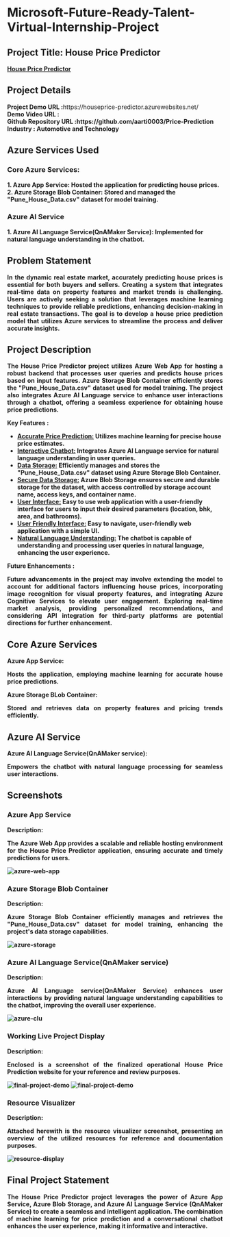 <h1>Microsoft-Future-Ready-Talent-Virtual-Internship-Project</h1>
<h2>Project Title: House Price Predictor</h2>
<b><a href="https://houseprice-predictor.azurewebsites.net/"> House Price Predictor</a></b>
<br>
<h2>Project Details</h2>
<b>Project Demo URL :</b>https://houseprice-predictor.azurewebsites.net/ <br>
<b>Demo Video URL : <br>
<b>Github Repository URL :</b>https://github.com/aarti0003/Price-Prediction <br>
<b>Industry :</b> Automotive and Technology<br>

<h2>Azure Services Used</h2>
<h3>Core Azure Services:</h3>
1. Azure App Service: Hosted the application for predicting house prices.<br>
2. Azure Storage Blob Container: Stored and managed the "Pune_House_Data.csv" dataset for model training.<br>
<h3>Azure AI Service</h3> 
1. Azure AI Language Service(QnAMaker Service): Implemented for natural language understanding in the chatbot.<br>

<h2>Problem Statement</h2>
<p align="justify">In the dynamic real estate market, accurately predicting house prices is essential for both buyers and sellers. Creating a system that integrates real-time data on property features and market trends is challenging. Users are actively seeking a solution that leverages machine learning techniques to provide reliable predictions, enhancing decision-making in real estate transactions. The goal is to develop a house price prediction model that utilizes Azure services to streamline the process and deliver accurate insights.</p>

<h2>Project Description</h2>
<p align="justify">The House Price Predictor project utilizes Azure Web App for hosting a robust backend that processes user queries and predicts house prices based on input features. Azure Storage Blob Container efficiently stores the "Pune_House_Data.csv" dataset used for model training. The project also integrates Azure AI Language service to enhance user interactions through a chatbot, offering a seamless experience for obtaining house price predictions.</p>

<b>Key Features :</b>

<ul>
    <li><u>Accurate Price Prediction:</u> Utilizes machine learning for precise house price estimates.</li>
    <li><u>Interactive Chatbot:</u> Integrates Azure AI Language service for natural language understanding in user queries.</li>
    <li><u>Data Storage:</u> Efficiently manages and stores the "Pune_House_Data.csv" dataset using Azure Storage Blob Container.</li>
    <li><u>Secure Data Storage:</u> Azure Blob Storage ensures secure and durable storage for the dataset, with access controlled by storage account name, access keys, and container name.</li>
    <li><u>User Interface:</u> Easy to use web application with a user-friendly interface for users to input their desired parameters (location, bhk, area, and bathrooms).</li>
    <li><u>User Friendly Interface:</u> Easy to navigate, user-friendly web application with a simple UI.</li>
    <li><u>Natural Language Understanding:</u> The chatbot is capable of understanding and processing user queries in natural language, enhancing the user experience.</li>
</ul>

<b>Future Enhancements :</b><br>

<p align="justify">Future advancements in the project may involve extending the model to account for additional factors influencing house prices, incorporating image recognition for visual property features, and integrating Azure Cognitive Services to elevate user engagement. Exploring real-time market analysis, providing personalized recommendations, and considering API integration for third-party platforms are potential directions for further enhancement.</p>

<h2>Core Azure Services</h2>
<b>Azure App Service:</b><br><p align="justify">Hosts the application, employing machine learning for accurate house price predictions.</p>
<b>Azure Storage BLob Container:</b><br><p align="justify">Stored and retrieves data on property features and pricing trends efficiently.</p>

<h2>Azure AI Service</h2>
<b>Azure AI Language Service(QnAMaker service):</b><br><p align="justify">Empowers the chatbot with natural language processing for seamless user interactions.</p>

<h2>Screenshots</h2>

<h3>Azure App Service</h3>
<b>Description:</b><p align="justify">The Azure Web App provides a scalable and reliable hosting environment for the House Price Predictor application, ensuring accurate and timely predictions for users.</p>
<img src="https://github.com/aarti0003/Price-Prediction/blob/main/static/webservice.png" alt="azure-web-app"></img><br>

<h3>Azure Storage Blob Container</h3>
<b>Description:</b><p align="justify">Azure Storage Blob Container efficiently manages and retrieves the "Pune_House_Data.csv" dataset for model training, enhancing the project's data storage capabilities.</p>
<img src="https://github.com/aarti0003/Price-Prediction/blob/main/static/storage.png" alt="azure-storage"></img><br>

<h3>Azure AI Language Service(QnAMaker service)</h3>
<b>Description:</b><p align="justify">Azure AI Language service(QnAMaker Service) enhances user interactions by providing natural language understanding capabilities to the chatbot, improving the overall user experience.</p>
<img src="https://github.com/aarti0003/Price-Prediction/blob/main/static/chatbotservice.png" alt="azure-clu"></img><br>

<h3>Working Live Project Display</h3>
<b>Description:</b><p align="justify">Enclosed is a screenshot of the finalized operational House Price Prediction website for your reference and review purposes.</p>
<img src="https://github.com/aarti0003/Price-Prediction/blob/main/static/web1.png" alt="final-project-demo"></img>
<img src="https://github.com/aarti0003/Price-Prediction/blob/main/static/web2.png" alt="final-project-demo"></img>

<h3>Resource Visualizer</h3>
<b>Description:</b><p align="justify">Attached herewith is the resource visualizer screenshot, presenting an overview of the utilized resources for reference and documentation purposes.</p>
<img src="https://github.com/aarti0003/Price-Prediction/blob/main/static/resource.png" alt="resource-display"></img>

<h2>Final Project Statement</h2>
<p align="justify">The House Price Predictor project leverages the power of Azure App Service, Azure Blob Storage, and Azure AI Language Service (QnAMaker Service) to create a seamless and intelligent application. The combination of machine learning for price prediction and a conversational chatbot enhances the user experience, making it informative and interactive. </p>
